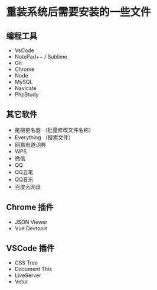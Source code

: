 # 重装系统后需要安装的一些文件

## 编程工具

* VsCode
* NotePad++ / Sublime
* Git
* Chrome
* Node
* MySQL
* Navicate
* PhpStudy

## 其它软件

* 拖把更名器  （批量修改文件名称）
* Everything （搜索文件）
* 网易有道词典
* WPS
* 微信
* QQ
* QQ五笔
* QQ音乐
* 百度云网盘

## Chrome 插件

* JSON Viewer
* Vue Devtools

## VSCode 插件

* CSS Tree
* Document This
* LiveServer
* Vetur
